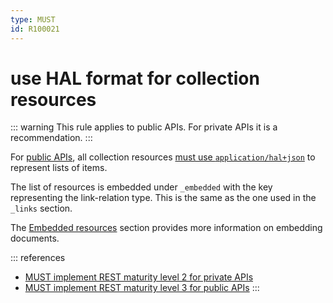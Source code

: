 ```yaml
---
type: MUST
id: R100021
---
```


# use HAL format for collection resources

::: warning
This rule applies to public APIs. For private APIs it is a recommendation.
  :::

For [public APIs](./guidelines/010_core-principles/0030_api-scope.md), all collection resources [must use `application/hal+json`](./guidelines/020_guidelines/040_hypermedia/1020_must-implement-rest-maturity-level-3-for-public-apis.md) to represent lists of items.

The list of resources is embedded under `_embedded` with the key representing the link-relation type.
This is the same as the one used in the `_links` section.

The [Embedded resources](./guidelines/020_guidelines/060_resources/1000_embedded-resources.md) section provides more information on embedding documents.

::: references

- [MUST implement REST maturity level 2 for private APIs](./guidelines/020_guidelines/040_hypermedia/1010_must-implement-rest-maturity-level-2-for-private-apis.md)
- [MUST implement REST maturity level 3 for public APIs](./guidelines/020_guidelines/040_hypermedia/1020_must-implement-rest-maturity-level-3-for-public-apis.md)
  :::

